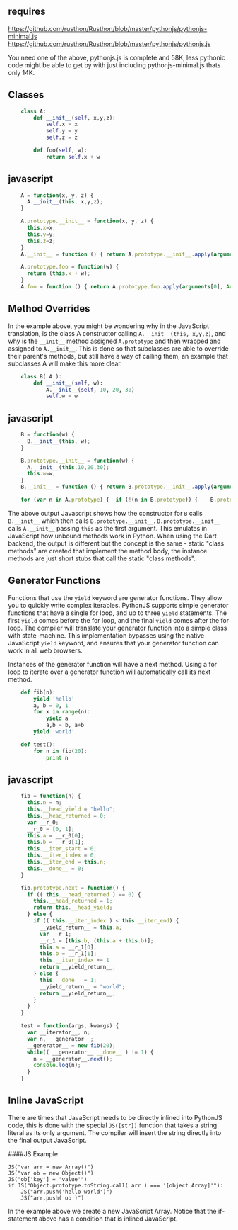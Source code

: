 requires
-------
https://github.com/rusthon/Rusthon/blob/master/pythonjs/pythonjs-minimal.js
https://github.com/rusthon/Rusthon/blob/master/pythonjs/pythonjs.js

You need one of the above, pythonjs.js is complete and 58K, less pythonic
code might be able to get by with just including pythonjs-minimal.js thats only 14K.

Classes
-----------
```python
	class A:
		def __init__(self, x,y,z):
			self.x = x
			self.y = y
			self.z = z

		def foo(self, w):
			return self.x + w

```

javascript
----------
```javascript
	A = function(x, y, z) {
	  A.__init__(this, x,y,z);
	}

	A.prototype.__init__ = function(x, y, z) {
	  this.x=x;
	  this.y=y;
	  this.z=z;
	}
	A.__init__ = function () { return A.prototype.__init__.apply(arguments[0], Array.prototype.slice.call(arguments,1)) };

	A.prototype.foo = function(w) {
	  return (this.x + w);
	}
	A.foo = function () { return A.prototype.foo.apply(arguments[0], Array.prototype.slice.call(arguments,1)) };
```

Method Overrides
----------------
In the example above, you might be wondering why in the JavaScript translation, is the class A constructor calling `A.__init__(this, x,y,z)`, and why is the `__init__` method assigned `A.prototype` and then wrapped and assigned to `A.__init__`.  This is done so that subclasses are able to override their parent's methods, but still have a way of calling them, an example that subclasses A will make this more clear.

```python
	class B( A ):
		def __init__(self, w):
			A.__init__(self, 10, 20, 30)
			self.w = w
```

javascript
----------
```javascript
	B = function(w) {
	  B.__init__(this, w);
	}

	B.prototype.__init__ = function(w) {
	  A.__init__(this,10,20,30);
	  this.w=w;
	}
	B.__init__ = function () { return B.prototype.__init__.apply(arguments[0], Array.prototype.slice.call(arguments,1)) };

	for (var n in A.prototype) {  if (!(n in B.prototype)) {    B.prototype[n] = A.prototype[n]  }};
```

The above output Javascript shows how the constructor for `B` calls `B.__init__` which then calls `B.prototype.__init__`.
`B.prototype.__init__` calls `A.__init__` passing `this` as the first argument.  This emulates in JavaScript how unbound methods work in Python.  When using the Dart backend, the output is different but the concept is the same - static "class methods" are created that implement the method body, the instance methods are just short stubs that call the static "class methods".


Generator Functions
-------------------

Functions that use the `yield` keyword are generator functions.  They allow you to quickly write complex iterables.
PythonJS supports simple generator functions that have a single for loop, and up to three `yield` statements.
The first `yield` comes before the for loop, and the final `yield` comes after the for loop.
The compiler will translate your generator function into a simple class with state-machine.  This implementation
bypasses using the native JavaScript `yield` keyword, and ensures that your generator function can work in all web browsers.  

Instances of the generator function will have a next method.  Using a for loop to iterate over a generator function will automatically call its next method.

```python
	def fib(n):
		yield 'hello'
		a, b = 0, 1
		for x in range(n):
			yield a
			a,b = b, a+b
		yield 'world'

	def test():
		for n in fib(20):
			print n
```

javascript
--------
```javascript
	fib = function(n) {
	  this.n = n;
	  this.__head_yield = "hello";
	  this.__head_returned = 0;
	  var __r_0;
	  __r_0 = [0, 1];
	  this.a = __r_0[0];
	  this.b = __r_0[1];
	  this.__iter_start = 0;
	  this.__iter_index = 0;
	  this.__iter_end = this.n;
	  this.__done__ = 0;
	}

	fib.prototype.next = function() {
	  if (( this.__head_returned ) == 0) {
	    this.__head_returned = 1;
	    return this.__head_yield;
	  } else {
	    if (( this.__iter_index ) < this.__iter_end) {
	      __yield_return__ = this.a;
	      var __r_1;
	      __r_1 = [this.b, (this.a + this.b)];
	      this.a = __r_1[0];
	      this.b = __r_1[1];
	      this.__iter_index += 1
	      return __yield_return__;
	    } else {
	      this.__done__ = 1;
	      __yield_return__ = "world";
	      return __yield_return__;
	    }
	  }
	}

	test = function(args, kwargs) {
	  var __iterator__, n;
	  var n, __generator__;
	  __generator__ = new fib(20);
	  while(( __generator__.__done__ ) != 1) {
	    n = __generator__.next();
	    console.log(n);
	  }
	}
```

Inline JavaScript
---------------

There are times that JavaScript needs to be directly inlined
into PythonJS code, this is done with the special
`JS([str])` function that takes a string literal as its only
argument.  The compiler will insert the string directly into
the final output JavaScript.

####JS Example

	JS("var arr = new Array()")
	JS("var ob = new Object()")
	JS("ob['key'] = 'value'")
	if JS("Object.prototype.toString.call( arr ) === '[object Array]'"):
		JS("arr.push('hello world')")
		JS("arr.push( ob )")

In the example above we create a new JavaScript Array.
Notice that the if-statement above has a condition that is
inlined JavaScript.
